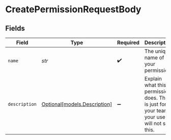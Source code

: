 # CreatePermissionRequestBody


## Fields

| Field                                                                                        | Type                                                                                         | Required                                                                                     | Description                                                                                  | Example                                                                                      |
| -------------------------------------------------------------------------------------------- | -------------------------------------------------------------------------------------------- | -------------------------------------------------------------------------------------------- | -------------------------------------------------------------------------------------------- | -------------------------------------------------------------------------------------------- |
| `name`                                                                                       | *str*                                                                                        | :heavy_check_mark:                                                                           | The unique name of your permission.                                                          | record.write                                                                                 |
| `description`                                                                                | [Optional[models.Description]](../models/description.md)                                     | :heavy_minus_sign:                                                                           | Explain what this permission does. This is just for your team, your users will not see this. | record.write can create new dns records for our domains.                                     |